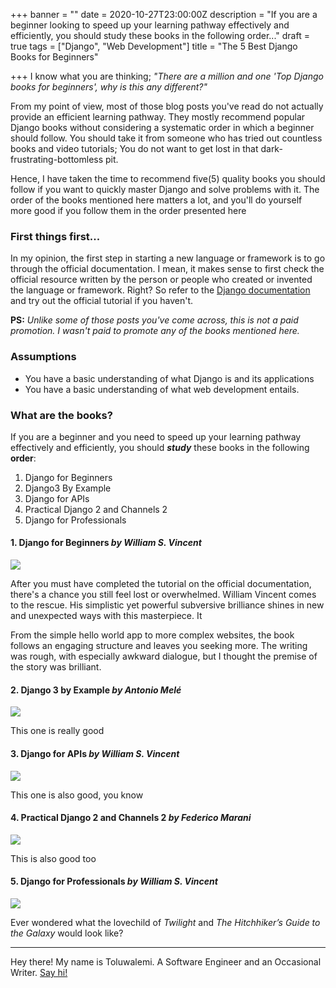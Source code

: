 +++
banner = ""
date = 2020-10-27T23:00:00Z
description = "If you are a beginner looking to speed up your learning pathway effectively and efficiently, you should study these books in the following order..."
draft = true
tags = ["Django", "Web Development"]
title = "The 5 Best Django Books for Beginners"

+++
I know what you are thinking; _"There are a million and one 'Top Django books for beginners', why is this any different?"_

From my point of view, most of those blog posts you've read do not actually provide an efficient learning pathway. They mostly recommend popular Django books without considering a systematic order in which a beginner should follow. You should take it from someone who has tried out countless books and video tutorials; You do not want to get lost in that dark-frustrating-bottomless pit.

Hence, I have taken the time to recommend five(5) quality books you should follow if you want to quickly master Django and solve problems with it. The order of the books mentioned here matters a lot, and you'll do yourself more good if you follow them in the order presented here

### **First things first...**

In my opinion, the first step in starting a new language or framework is to go through the official documentation. I mean, it makes sense to first check the official resource written by the person or people who created or invented the language or framework. Right? So refer to the [Django documentation](https://docs.djangoproject.com/en/3.1/intro/) and try out the official tutorial if you haven't.

**PS:** _Unlike some of those posts you've come across, this is not a paid promotion. I wasn't paid to promote any of the books mentioned here._

### **Assumptions**

* You have a basic understanding of what Django is and its applications
* You have a basic understanding of what web development entails.

### **What are the books?**

If you are a beginner and you need to speed up your learning pathway effectively and efficiently, you should **_study_** these books in the following **order**:

1. Django for Beginners
2. Django3 By Example
3. Django for APIs
4. Practical Django 2 and Channels 2
5. Django for Professionals

#### **1. Django for Beginners** _by William S. Vincent_

![](https://m.media-amazon.com/images/I/51sB4CmErSL._AC_UY218_.jpg)

After you must have completed the tutorial on the official documentation, there's a chance you still feel lost or overwhelmed. William Vincent comes to the rescue. His simplistic yet powerful subversive brilliance shines in new and unexpected ways with this masterpiece. It 

From the simple hello world app to more complex websites, the book follows an engaging structure and leaves you seeking more. The writing was rough, with especially awkward dialogue, but I thought the premise of the story was brilliant.

#### **2. Django 3 by Example** _by Antonio Melé_

![](https://m.media-amazon.com/images/I/71GPx+GNQ6L._AC_UY218_.jpg)

This one is really good

#### **3. Django for APIs** _by William S. Vincent_

![](https://m.media-amazon.com/images/I/61tQQ39uicL._AC_UY218_.jpg)

This one is also good, you know

#### **4. Practical Django 2 and Channels 2** _by Federico Marani_

![](https://images-na.ssl-images-amazon.com/images/I/41xWMIHf7oL._SY344_BO1,204,203,200_.jpg)

This is also good too

#### **5. Django for Professionals** _by William S. Vincent_

![](https://m.media-amazon.com/images/I/51vnww0I2TL._AC_UY218_.jpg)

Ever wondered what the lovechild of _Twilight_ and _The Hitchhiker’s Guide to the Galaxy_ would look like?

***

Hey there! My name is Toluwalemi. A Software Engineer and an Occasional Writer. [Say hi!](https://twitter.com/toluwalemi)